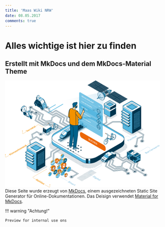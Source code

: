 ```yaml
---
title: 'Maas Wiki NRW'
date: 08.05.2017
comments: true
---
```

# Alles wichtige ist hier zu finden

## Erstellt mit MkDocs und dem MkDocs-Material Theme
![Ein Maas Held](images/hero_image%5B1%5D.svg)
 Diese Seite wurde erzeugt von [MkDocs](http://www.mkdocs.org), einem ausgezeichneten Static Site Generator für Online-Dokumentationen. Das Deisign verwendet [Material for MkDocs](https://squidfunk.github.io/mkdocs-material/).

!!! warning "Achtung!"

    Preview for internal use ons
<!--stackedit_data:
eyJkaXNjdXNzaW9ucyI6eyJmQkY5N0JCYzd4RGt3NngzIjp7In
RleHQiOiJbIVtlbnRlciBpbWFnZSBkZXNjcmlwdGlvbiBoZXJl
XShpbWFnZXMvbWF0ZXJpYWwucG5nKV0oaW1hZ2VzL21hdGVyaW
FsLnBuZykiLCJzdGFydCI6MCwiZW5kIjowfX0sImNvbW1lbnRz
Ijp7Ikd1c0hrbmpxUW1uRTlFc1UiOnsiZGlzY3Vzc2lvbklkIj
oiZkJGOTdCQmM3eERrdzZ4MyIsInN1YiI6ImdoOjMwOTA4Nzk1
IiwidGV4dCI6IldoYXQgaXMgdGhpcyBjb21tZW50IGRvaW5nIG
hlcmU/IiwiY3JlYXRlZCI6MTY4NDc2OTk4MDE0MX19LCJoaXN0
b3J5IjpbNzEzNDA5MDE0XX0=
-->
